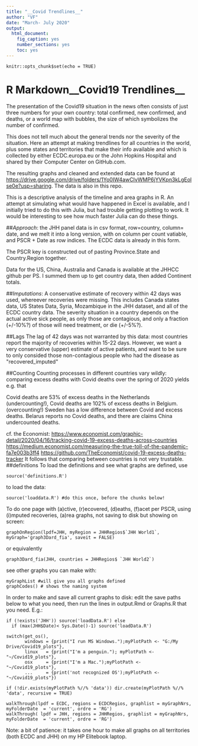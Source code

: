 ```yaml
---
title: "__Covid Trendlines__"
author: "VF"
date: "March- July 2020"
output: 
  html_document: 
    fig_caption: yes
    number_sections: yes
    toc: yes
---
```


```{r setup, include=FALSE}
knitr::opts_chunk$set(echo = TRUE)
```

# R Markdown__Covid19 Trendlines__

The presentation of the Covid19 situation in the news often consists of just three numbers for your own country: total confirmed, new confirmed, and deaths, 
or a world map with bubbles, the size of which symbolizes the number of confirmed. 

This does not tell much about the general trends nor the severity of the situation. 
Here an attempt at making trendlines for all countries in the world, plus some states and territories that make their info available and which is collected by either ECDC.europa.eu or the John Hopkins Hospital and shared by their 
Computer Center on GitHub.com. 

The resulting graphs and cleaned and extended data can be found at 
https://drive.google.com/drive/folders/1Yo0IW4awCIvWMP6jYVKpn3kLgEolse0e?usp=sharing. 
The data is also in this repo. 

This is a descriptive analysis of the timeline and area graphs in R. 
An attempt at simulating what would have happened in Excel is available, and I initially tried to do this with Julia, but had trouble getting plotting to work. It would be interesting to see how much faster Julia can do these things. 

##_Approach_: 
the JHH panel data is in csv format, row=country, column= date,
and we melt it into a long version, with on column per count vatiable, and PSCR + Date as row indices. The ECDC data is already in this form. 

The PSCR key is constructed out of pasting Province.State and Country.Region together. 

Data for the US, China, Australia and Canada is available at the JHHCC github per PS. I summed them up to get country data, then added Continent totals. 


##_Imputations_: A conservative estimate of recovery within 42 days was used, whereever recoveries were missing. 
This includes Canada states data, US States Data, Syria, Mozambique in the JHH dataset, and all of the 
ECDC country data. The severity situation in a country depends on the actual active sick people, as 
only those are contagious, and only a fraction (+/-10%?) of those will need treatment, or die (+/-5%?). 

##Lags
The lag of 42 days was not warranted by this data: most countries report the majority of recoveries within 15-22 days. However, we want a very conservative (upper) estimate of active patients, and want to be sure to only consided those non-contagious people who had the disease as "recovered_imputed"

##Counting
Counting processes in different countries vary wildly: comparing excess 
deaths with Covid deaths over the spring of 2020 yields e.g. that 

Covid deaths are 53% of excess deaths in the Netherlands (undercounting!), 
Covid deaths are 102% of excess deaths in Belgium. (overcounting!)
Sweden has a low difference between Covid and excess deaths. 
Belarus reports no Covid deaths, and there are claims China undercounted deaths. 

cf. the Economist: 
https://www.economist.com/graphic-detail/2020/04/16/tracking-covid-19-excess-deaths-across-countries
https://medium.economist.com/measuring-the-true-toll-of-the-pandemic-fa7e003b3ff4
https://github.com/TheEconomist/covid-19-excess-deaths-tracker
It follows that comparing between countries is not very trustable. 
##definitions
To load the definitions and see what graphs are defined, use 
```{r define}
source('definitions.R')
```

to load the data:
``` {r }
source('loaddata.R') #do this once, before the chunks below!
```
To do one page with (a)ctive, (r)ecovered, (d)eaths, 
(f)acet per PSCR, using (i)mputed recoveries, (a)rea graphs, 
not saving to disk but showing on screen:
``` {r}
graphOnRegion(lpdf=JHH, myRegion = JHHRegios$`JHH World1`, myGraph='graph3Dard_fia', saveit = FALSE) 
``` 
or equivalently 
``` {r}
graph3Dard_fia(JHH, countries = JHHRegios$ `JHH World2`)
```
see other graphs you can make with:
```{r}
myGraphList #will give you all graphs defined
graphCodes() # shows the naming system
```
In order to make and save all current graphs to disk: 
edit the save paths below to what you need, 
then run the lines in output.Rmd or Graphs.R that you need. E.g.: 
```{r message = FALSE, eval = FALSE}
if (!exists('JHH')) source('loadData.R') else 
  if (max(JHH$Date)< Sys.Date()-1) source('loadData.R')

switch(get_os(), 
       windows = {print("I run MS Windows.");myPlotPath <- "G:/My Drive/Covid19_plots"},
       linux   = {print("I'm a penguin."); myPlotPath <- "~/Covid19_plots"},
       osx     = {print("I'm a Mac.");myPlotPath <- "~/Covid19_plots"},
       ...     = {print('not recognized OS');myPlotPath <- "~/Covid19_plots"})

if (!dir.exists(myPlotPath %//% 'data')) dir.create(myPlotPath %//% 'data', recursive = TRUE)

walkThrough(lpdf = ECDC, regions = ECDCRegios, graphlist = myGraphNrs, myFolderDate  = 'current', ordre = 'RG') 
walkThrough( lpdf = JHH, regions = JHHRegios, graphlist = myGraphNrs, myFolderDate  = 'current', ordre = 'RG')
```
Note: a bit of patience: it takes one hour to make all graphs on all territories (both ECDC and JHH) on my HP Elitebook laptop.
